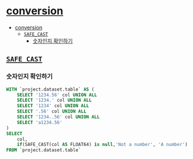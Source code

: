 # [conversion](https://cloud.google.com/bigquery/docs/reference/standard-sql/conversion_functions)

- [conversion](#conversion)
    - [`SAFE_CAST`](#safe_cast)
        - [숫자인지 확인하기](#숫자인지-확인하기)

## [`SAFE_CAST`](https://cloud.google.com/bigquery/docs/reference/standard-sql/conversion_functions#safe_casting)

### 숫자인지 확인하기

```sql
WITH `project.dataset.table` AS (
    SELECT '1234.56' col UNION ALL
    SELECT '1234.' col UNION ALL
    SELECT '1234' col UNION ALL
    SELECT '.56' col UNION ALL
    SELECT '1234..56' col UNION ALL
    SELECT 'a1234.56' 
)
SELECT
    col,
    if(SAFE_CAST(col AS FLOAT64) is null,'Not a number', 'A number')
FROM `project.dataset.table`
```

